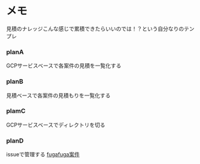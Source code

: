# メモ
見積のナレッジこんな感じで累積できたらいいのでは！？という自分なりのテンプレ

### planA
GCPサービスベースで各案件の見積を一覧化する

### planB
見積ベースで各案件の見積もりを一覧化する

### plamC
GCPサービスベースでディレクトリを切る

### planD
issueで管理する
[fugafuga案件](https://github.com/k-tky/estimate/issues/3)
